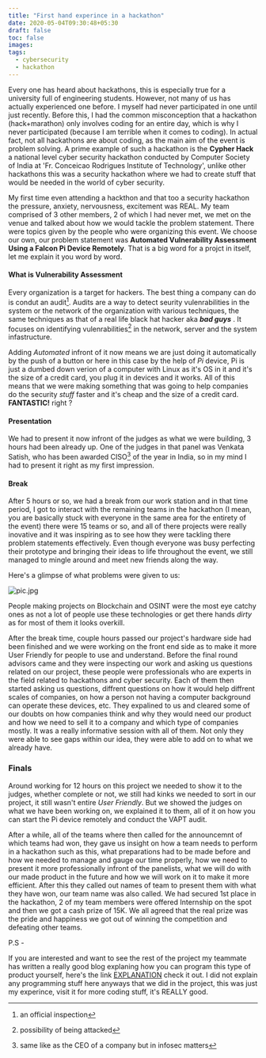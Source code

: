 ```yaml
---
title: "First hand experince in a hackathon"
date: 2020-05-04T09:30:48+05:30
draft: false
toc: false
images:
tags:
  - cybersecurity
  - hackathon
---
```


 Every one has heard about hackathons, this is especially true for a university full of engineering students. However, not many of us has actually experienced one before. I myself had never participated in one until just recently. Before this, I had the common misconception that a hackathon (hack+marathon) only involves coding for an entire day, which is why I never participated (because I am terrible when it comes to coding). In actual fact, not all hackathons are about coding, as the main aim of the event is problem solving. A prime example of such a hackathon is the **Cypher Hack** a national level cyber security hackathon conducted by Computer Society of India at 'Fr. Conceicao Rodrigues Institute of Technology', unlike other hackathons this was a security hackathon where we had to create stuff that would be needed in the world of cyber security.

 My first time even attending a hackthon and that too a security hackathon the pressure, anxiety, nervousness, excitement was REAL. My team comprised of 3 other members, 2 of which I had never met, we met on the venue and talked about how we would tackle the problem statement.
 There were topics given by the people who were organizing this event. We choose our own, our problem statement was **Automated Vulnerability Assessment Using a Falcon Pi Device Remotely**. That is a big word for a projct in itself, let me explain it you word by word.
 #### What is Vulnerability Assessment

 Every organization is a target for hackers. The best thing a company can do is condut an audit[^1]. Audits are a way to detect seurity vulenrabilities in the system or the network of the organization with various techniques, the same techniques as that of a real life black hat hacker aka ***bad guys*** . It focuses on identifying vulenrabilities[^2] in the network, server and the system infastructure.

 Adding *Automated* infront of it now means we are just doing it automatically by the push of a button or here in this case by the help of *Pi* device, Pi is just a dumbed down verion of a computer with Linux as it's OS in it and it's the size of a credit card, you plug it in devices and it works. All of this means that we were making something that was going to help companies do the security *stuff* faster and it's cheap and the size of a credit card. **FANTASTIC!** right ? 

 #### Presentation 
 We had to present it now infront of the judges as what we were building, 3 hours had been already up. One of the judges in that panel was Venkata Satish, who has been awarded CISO[^3] of the year in India, so in my mind I had to present it right as my first impression.
 
 #### Break
 After 5 hours or so, we had a break from our work station and in that time period, I got to interact with the remaining teams in the hackathon (I mean, you are basically stuck with everyone in the same area for the entirety of the event) there were 15 teams or so, and all of there projects were really inovative and it was inspiring as to see how they were tackling there problem statements effectively. Even though everyone was busy perfecting their prototype and bringing their ideas to life throughout the event, we still managed to mingle around and meet new friends along the way. 
 
 Here's a glimpse of what problems were given to us: 

 ![pic.jpg](/pic.jpg)
 
 People making projects on Blockchain and OSINT were the most eye catchy ones as not a lot of people use these technologies or get there hands *dirty* as for most of them it looks overkill.

 After the break time, couple hours passed our project's hardware side had been finished and we were working on the front end side as to make it more User Friendly for people to use and understand. Before the final round advisors came and they were inspecting our work and asking us questions related on our project, these people were professionals who are experts in the field related to hackathons and cyber security. Each of them then started asking us questions, diffrent questions on how it would help diffrent scales of companies, on how a person not having a computer background can operate these devices, etc. They expalined to us and cleared some of our doubts on how companies think and why they would need our product and how we need to sell it to a company and which type of companies mostly. It was a really informative session with all of them. Not only they were able to see gaps within our idea, they were able to add on to what we already have.
 
 ### Finals

 Around working for 12 hours on this project we needed to show it to the judges, whether complete or not, we still had kinks we needed to sort in our project, it still wasn't entire *User Friendly*. But we showed the judges on what we have been working on, we explained it to them, all of it on how you can start the Pi device remotely and conduct the VAPT audit.

 After a while, all of the teams where then called for the announcemnt of which teams had won, they gave us insight on how a team needs to perform in a hackathon such as this, what preparations had to be made before and how we needed to manage and gauge our time properly, how we need to present it more professionally infront of the panelists, what we will do with our made product in the future and how we will work on it to make it more efficient. After this they called out names of team to present them with what they have won, our team name was also called. We had secured 1st place in the hackathon, 2 of my team members were offered Internship on the spot and then we got a cash prize of 15K. We all agreed that the real prize was the pride and happiness we got out of winning the competition and defeating other teams.

 P.S -

 If you are interested and want to see the rest of the project my teammate has written a really good blog explaning how you can program this type of product yourself, here's the link [EXPLANATION](https://haxbabatech.blogspot.com/2020/04/build-your-own-red-team-dropbox-for_9.html) check it out. I did not explain any programming stuff here anyways that we did in the project, this was just my experince, visit it for more coding stuff, it's REALLY good. 


 
[^1]: an official inspection
[^2]: possibility of being attacked
[^3]: same like as the CEO of a company but in infosec matters
